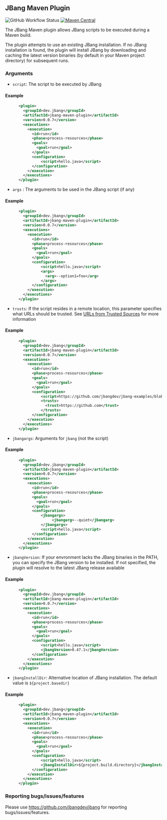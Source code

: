 ## JBang Maven Plugin 

![GitHub Workflow Status](https://img.shields.io/github/workflow/status/jbangdev/jbang-maven-plugin/JBang%20CI?style=for-the-badge)
[![Maven Central](https://img.shields.io/maven-central/v/dev.jbang/jbang-maven-plugin.svg?label=Maven-Central&style=for-the-badge)](https://search.maven.org/search?q=g:%22dev.jbang%22%20AND%20a:%22jbang-maven-plugin%22)

The JBang Maven plugin allows JBang scripts to be executed during a Maven build.

The plugin attempts to use an existing JBang installation. If no JBang installation is found, the plugin will install JBang by downloading and caching the latest version binaries (by default in your Maven project directory) for subsequent runs. 

### Arguments

- `script`: The script to be executed by JBang

#### Example 

```xml
      <plugin>
        <groupId>dev.jbang</groupId>
        <artifactId>jbang-maven-plugin</artifactId>
        <version>0.0.7</version>
        <executions>
          <execution>
            <id>run</id>
            <phase>process-resources</phase>
            <goals>
              <goal>run</goal>
            </goals>
            <configuration>
                <script>hello.java</script>
            </configuration>
          </execution>
        </executions>
      </plugin>
```
    
- `args` : The arguments to be used in the JBang script (if any)

#### Example 

```xml
      <plugin>
        <groupId>dev.jbang</groupId>
        <artifactId>jbang-maven-plugin</artifactId>
        <version>0.0.7</version>
        <executions>
          <execution>
            <id>run</id>
            <phase>process-resources</phase>
            <goals>
              <goal>run</goal>
            </goals>
            <configuration>
                <script>hello.java</script>
                <args>
                  <arg>--option1=foo</arg>
                </args>
            </configuration>
          </execution>
        </executions>
      </plugin>
```

- `trusts`: If the script resides in a remote location, this parameter specifies what URLs should be trusted. See [URLs from Trusted Sources](https://github.com/jbangdev/jbang#urls-from-trusted-sources) for more information


#### Example 

```xml
      <plugin>
        <groupId>dev.jbang</groupId>
        <artifactId>jbang-maven-plugin</artifactId>
        <version>0.0.7</version>
        <executions>
          <execution>
            <id>run</id>
            <phase>process-resources</phase>
            <goals>
              <goal>run</goal>
            </goals>
            <configuration>
                <script>https://github.com/jbangdev/jbang-examples/blob/master/examples/lang.java</script>
                <trusts>
                  <trust>https://github.com</trust>
                </trusts>
            </configuration>
          </execution>
        </executions>
      </plugin>
```

- `jbangargs`: Arguments for `jbang` (not the script)

#### Example

```xml
      <plugin>
        <groupId>dev.jbang</groupId>
        <artifactId>jbang-maven-plugin</artifactId>
        <version>0.0.7</version>
        <executions>
          <execution>
            <id>run</id>
            <phase>process-resources</phase>
            <goals>
              <goal>run</goal>
            </goals>
            <configuration>
                <jbangargs>
                     <jbangarg>--quiet</jbangarg>
                </jbangargs>
                <script>hello.java</script>
            </configuration>
          </execution>
        </executions>
      </plugin>
```
                            
- `jbangVersion`: If your envronment lacks the JBang binaries in the PATH, you can specify the JBang version to be installed. If not specified, the plugin will resolve to the latest JBang release available


#### Example 

```xml
      <plugin>
        <groupId>dev.jbang</groupId>
        <artifactId>jbang-maven-plugin</artifactId>
        <version>0.0.7</version>
        <executions>
          <execution>
            <id>run</id>
            <phase>process-resources</phase>
            <goals>
              <goal>run</goal>
            </goals>
            <configuration>
                <script>hello.java</script>
                <jbangVersion>0.47.1</jbangVersion>
            </configuration>
          </execution>
        </executions>
      </plugin>
```

- `jbangInstallDir`: Alternative location of JBang installation. The default value is `${project.basedir}`


#### Example

```xml
      <plugin>
        <groupId>dev.jbang</groupId>
        <artifactId>jbang-maven-plugin</artifactId>
        <version>0.0.7</version>
        <executions>
          <execution>
            <id>run</id>
            <phase>process-resources</phase>
            <goals>
              <goal>run</goal>
            </goals>
            <configuration>
                <script>hello.java</script>
                <jbangInstallDir>${project.build.directory}</jbangInstallDir>
            </configuration>
          </execution>
        </executions>
      </plugin>
```

### Reporting bugs/issues/features

Please use https://github.com/jbangdev/jbang for reporting bugs/issues/features. 
